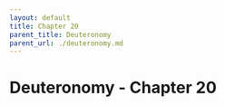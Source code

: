 ```yaml
---
layout: default
title: Chapter 20
parent_title: Deuteronomy
parent_url: ./deuteronomy.md
---
```


# Deuteronomy - Chapter 20
